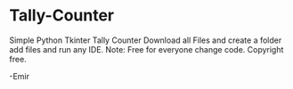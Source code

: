 # Tally-Counter
Simple Python Tkinter Tally Counter
Download all Files and create a folder add files and run any IDE. 
Note: Free for everyone change code. Copyright free.

-Emir 

